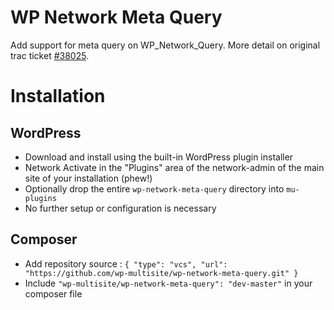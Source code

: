 WP Network Meta Query
====================

Add support for meta query on WP_Network_Query. More detail on original trac ticket [#38025](https://core.trac.wordpress.org/ticket/38025).


# Installation

## WordPress

* Download and install using the built-in WordPress plugin installer
* Network Activate in the "Plugins" area of the network-admin of the main site of your installation (phew!)
* Optionally drop the entire `wp-network-meta-query` directory into `mu-plugins`
* No further setup or configuration is necessary

## Composer

* Add repository source : `{ "type": "vcs", "url": "https://github.com/wp-multisite/wp-network-meta-query.git" }`
* Include `"wp-multisite/wp-network-meta-query": "dev-master"` in your composer file
